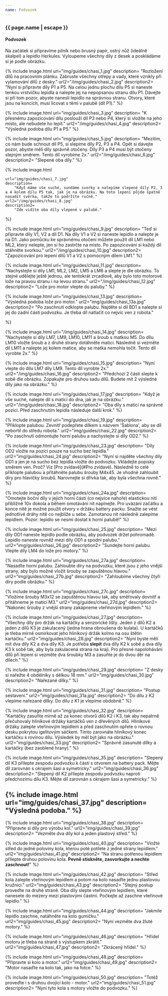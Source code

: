 ```yaml
---
name: Podvozek
---
```

### {{ page.name | escape }}

#### Podvozek

Na začátek si připravíme pilník nebo brusný papír, ostrý nůž (ideálně skalpel) a lepidlo Herkules. Vyloupeme všechny díly z desek a poskládáme si je podle obrázku.

{% include image.html
    url="img/guides/chasi_1.jpg"
    description=
        "Rozložení dílů na pracovním plánku. Zabruste všechny otřepy a vady, které vznikly při vylamování dílů z desky."
    url2="/img/guides/chasi_2.jpg"
    description2=
        "Nyní si připravte díly P1 a P5. Na celou jednu plochu dílu P5 si naneste tenkou vrstvičku lepidla a nalepte jej na nepopsanou stranu dílu P1. Dávejte si při tom pozor, abyste nanesli lepidlo na správnou stranu. Otvory, které jsou na koncích, musí lícovat s těmi v palubě (díl P1)."
%}

{% include image.html
    url="img/guides/chasi_3.jpg"
    description=
        "K přesnému zapozicování dílu poslouží díl P3 nebo P4, který si vložíte na jeho místo, ale nebudete ho lepit."
    url2="/img/guides/chasi_4.jpg"
    description2=
        "Výsledná podoba dílu P1 a P5."
%}

{% include image.html
    url="img/guides/chasi_5.jpg"
    description=
        "Mezitím, co nám bude schnout díl P5, si slepíme díly P2, P3 a P4. Opět si dávejte pozor, abyste měli díly správně otočeny. Díly P3 a P4 musí být otočeny stejným směrem. Tento díl vyrobíme 2x."
    url2="/img/guides/chasi_6.jpg"
    description2=
        "Slepené oba díly."
%}

{% include image.html

    url="img/guides/chasi_7.jpg"
    description=
        "Když máme vše suché, sundáme svorky a nalepíme slepené díly P2, 3 a 4 kolem dílu P5 tak, jak je na obrázku. Na toto lepení půjde špatně nasadit svěrka, takže to podržíte ručně."
    url2="/img/guides/chasi_8.jpg"
    description2=
        "Zde vidíte oba díly vlepené v palubě."
%}

{% include image.html
    url="img/guides/chasi_9.jpg"
    description=
        "Teď si připravte díly V1, V2 a díl D1. Na díly V1 a V2 si naneste lepidlo a nalepte je na D1. Jako pomůcku ke správnému otočení můžete použít díl LM1 nebo ML2, který nelepte, jen si ho zastrčte na místo. Po zapozicování si každý díl stáhněte svorkou."
    url2="/img/guides/chasi_10.jpg"
    description2=
        "Zapozicování pro lepení dílů V1 a V2 s pomocným dílem LM1."
%}

{% include image.html
    url="img/guides/chasi_11.jpg"
    description=
        "Nachystejte si díly LM1, ML2, LM2, LM5 a LM6 a slepte je dle obrázku. To stejné udělejte ještě jednou, ale tentokrát zrcadlově, aby bylo toto motorové lože na pravou stranu i na levou stranu."
    url2="/img/guides/chasi_12.jpg"
    description2=
        "Lože pro motor vlepte do paluby."
%}

{% include image.html
    url="img/guides/chasi_13.jpg"
    description=
        "Výsledná podoba lože pro motor."
    url2="img/guides/chasi_13a.jpg"
    description2=
        "Po zaschnutí odklopte palubu. Najděte si díl BD1 a nalepte si jej do zadní části podvozku. Je třeba díl natlačit co nejvíc ven z robota."

%}

{% include image.html
    url="/img/guides/chasi_14.jpg"
    description=
        "Nachystejte si díly LM7, LM9, LM10, LM11 a šroub s matkou M5. Do dílu LM10 vložte šroub a z druhé strany dotáhněte matici. Následně si vezměte díl LM11 a nalepte jej kolem matice, aby se matka nemohla točit. Tento díl vyrobte 2x."
%}

{% include image.html
    url="img/guides/chasi_15.jpg"
    description=
        "Nyní vlepte do dílu LM7 díly LM9. Tento díl vyrobte 2x."
    url2="/img/guides/chasi_16.jpg"
    description2=
        "Předchozí 2 části slepte k sobě dle obrázku. Zopakujte pro druhou sadu dílů. Budete mít 2 výsledné díly jako na obrázku."
%}

{% include image.html
    url="img/guides/chasi_17.jpg"
    description=
        "Když je vše suché, nalepte díl s maticí do dna, jak je na obrázku."
    url2="/img/guides/chasi_18.jpg"
    description2=
        "Oba díly s maticí na správné pozici. Před zaschnutím lepidla následuje další krok."
%}

{% include image.html
    url="img/guides/chasi_19.jpg"
    description=
        "Přiklopte palubou. Zevnitř podepřete dílkem s názvem 'Šablona', aby se díl nebortil do středu robota."
    url2="img/guides/chasi_22.jpg"
    description2=
        "Po zaschnutí odmontujte horní palubu a nachystejte si díly OD2."
%}

{% include image.html
    url="img/guides/chasi_23.jpg"
    description=
        "Díly OD2 vložte na pozici pouze na sucho bez lepidla."
    url2="img/guides/chasi_24.jpg"
    description2=
        "Nyní si najděte všechny díly OD1 a jen je na sucho bez lepidla vložte do podvozku. Vkládejte popisky směrem ven. Proč? Viz
        [Pro zvídavé](#Pro zvídavé). Následně to celé přiklopte palubou a přitáhněte palubu šrouby M4x45. Je vhodné zahloubit díry pro hlavičky šroubů. Narovnejte si dřívka tak, aby byla všechna rovně."
%}

{% include image.html
    url="img/guides/chasi_24a.jpg"
    description=
        "Omotejte boční díly v jejich horní části (co nejvíce nahoře) elastickou nití přibližně 10x dokola a během omotávání nit napínejte. Pro uvázání začátku a konce nitě je možné použít otvory v držáku battery packu. Snažte se vést jednotlivé dráhy nitě co nejblíže u sebe. Zamotanou nit následně zalepíme lepidlem. Pozor: lepidlo se nesmí dostat k horní palubě!"
%}

{% include image.html
    url="img/guides/chasi_25.jpg"
    description=
        "Mezi díly OD1 naneste lepidlo podle obrázku, aby podvozek držel pohromadě. Lepidlo naneste rovněž mezi díly OD1 a spodní palubu."
    url2="img/guides/chasi_26.jpg"
    description2=
        "Sundejte horní palubu. Vlepte díly LM4 do lože pro motory."
%}

{% include image.html
    url="img/guides/chasi_27a.jpg"
    description=
        "Nasaďte horní palubu. Zahloubte díry na podvozku, které jsou z jeho vnější strany, aby bylo možné vložit šrouby se zapuštěnou hlavou."
    url2="img/guides/chasi_27b.jpg"
    description2=
        "Zahloubíme všechny čtyři díry podle obrázku."
%}

{% include image.html
    url="img/guides/chasi_27c.jpg"
    description=
        "Vložíme šrouby M3x12 se zapuštěnou hlavou tak, aby směřovaly dovnitř a přitáhneme je maticí M3."
    url2="img/guides/chasi_27d.jpg"
    description2=
        "Nakonec šrouby z vnější strany zakápneme vteřinovým lepidlem."
%}

{% include image.html
    url="img/guides/chasi_27.jpg"
    description=
        "Všechny díly pro držák na kartáčky a senzorické lišty. Jeden z dílů K2 a jeden z dílů K3 je zakulacený (jedna hrana obroušena do kulata). U kartáčků je třeba mírně osmirkovat jeho hliníkový držák kolmo na osu štětin kartáčku."
    url2="img/guides/chasi_28.jpg"
    description2=
        "Nyní byste měli mít dva díly K2 a dva díly K3. Je potřeba **slepit** dva díly K2 k sobě a dva díly K3 k sobě tak, aby byla zakulacená strana na kraji. Pro přesné napolohávání dílů při lepení si vezměte dva šroubky M3 a zasuňte je do dvou děr na dílech."
%}

{% include image.html
    url="img/guides/chasi_29.jpg"
    description=
        "Z desky si nařežte 4 obdélníky s délkou 18 mm."
    url2="img/guides/chasi_30.jpg"
    description2=
        "Nařezané dílky."
%}

{% include image.html
    url="img/guides/chasi_31.jpg"
    description=
        "Postup sestavení."
    url2="img/guides/chasi_31a.jpg"
    description2=
        "Do dílu z K2 vlepíme nařezané dílky. Do dílu z K1 je vlepíme obdobně."
%}

{% include image.html
    url="img/guides/chasi_32.jpg"
    description=
        "Kartáčky zasuňte mírně až za konec otvorů dílů K2 i K3, tak aby nepatrně přečuhovaly hliníkové držáky kartáčků ven z dřevěných dílů. Hliníkové držáky zalepte vteřinovým lepidlem a před zaschnutím opřete o rovnou desku pokrytou igelitovým sáčkem. Tímto zarovnáte hliníkový konec kartáčku s rovinou dílu. Výsledek by měl být jako na obrázku."
    url2="img/guides/chasi_33.jpg"
    description2=
        "Správně zasunuté dílky a kartáčky (bez zaoblené hrany)."
%}

{% include image.html
    url="img/guides/chasi_35.jpg"
    description=
        "Slepený díl K3 přilepte zespodu podvozku k části s otvorem na battery pack. Mějte díl zarovnán s okrajem šasi a symetricky."
    url2="img/guides/chasi_36.jpg"
    description2=
        "Slepený díl K2 přilepte zespodu podvozku naproti předchozímu dílu K3. Mějte díl zarovnán s okrajem šasi a symetricky."
%}

{% include image.html
    url="img/guides/chasi_37.jpg"
    description=
        "Výsledná podoba."
%}
----
{% include image.html
    url="img/guides/chasi_38.jpg"
    description=
        "Připravte si díly pro výrobu kol."
    url2="img/guides/chasi_39.jpg"
    description2=
        "Vezměte dva díly kol a jeden plastový střed."
%}

{% include image.html
    url="img/guides/chasi_40.jpg"
    description=
        "Vložte střed do jedné poloviny kola, kterou poté potřete z jedné strany lepidlem."
    url2="img/guides/chasi_41.jpg"
    description2=
        "Na stranu potřenou lepidlem přilepte druhou polovinu kola. **Pevně stiskněte, zasvorkujte a nechte zaschnout!**"
%}

{% include image.html
    url="img/guides/chasi_42.jpg"
    description=
        "Střed kola zalepte vteřinovým lepidlem a potom na kolo nasaďte jednu plastovou kružnici."
    url2="img/guides/chasi_43.jpg"
    description2=
        "Stejný postup proveďte na druhé straně. Oba díly slepte vteřinovým lepidlem, které nanesete do mezery mezi plastovými částmi. Počkejte až zaschne vteřinové lepidlo."
%}

{% include image.html
    url="img/guides/chasi_44.jpg"
    description=
        "Jakmile lepidlo zaschne, natáhněte na kolo gumičku."
    url2="img/guides/chasi_45.jpg"
    description2=
        "Nyní vezměte dva žluté motory."
%}

{% include image.html
    url="img/guides/chasi_46.jpg"
    description=
        "Hřídel motoru je třeba na straně s výstupkem zkrátit."
    url2="img/guides/chasi_47.jpg"
    description2=
        "Zkrácený hřídel."
%}

{% include image.html
    url="img/guides/chasi_48.jpg"
    description=
        "Připravte si kolo a motor."
    url2="img/guides/chasi_49.jpg"
    description2=
        "Motor nasaďte na kolo tak, jako na fotce."
%}

{% include image.html
    url="img/guides/chasi_50.jpg"
    description=
        "Totéž proveďte i s druhou dvojicí kolo - motor."
    url2="img/guides/chasi_51.jpg"
    description2=
        "Nyní tyto kola s motory vložte do podvozku."
%}
